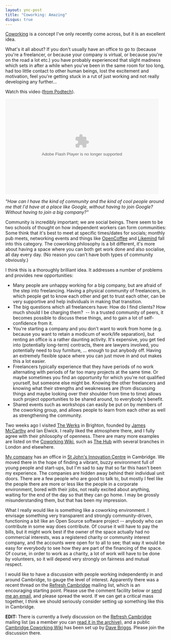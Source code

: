 ```yaml
---
layout: ync-post
title: "Coworking: Amazing"
disqus: true
---
```


[Coworking](http://en.wikipedia.org/wiki/Coworking) is a concept I've only recently come across, but
it is an excellent idea.

What's it all about? If you don't usually have an office to go to (because
you're a freelancer, or because your company is virtual, or because you're on the road a lot etc.)
you have probably experienced that slight madness which sets in after a while when you've been in
the same room for too long, had too little contact to other human beings, lost the excitement and
motivation, feel you're getting stuck in a rut of just working and not really developing any
further...

Watch this video ([from Podtech](http://www.podtech.net/home/3454/co-working-independent-workers-unite)).

<script src="http://www.podtech.net/player/popup.js" type="text/javascript"></script>
<object classid="clsid:d27cdb6e-ae6d-11cf-96b8-444553540000" width="480" height="299" codebase="http://download.macromedia.com/pub/shockwave/cabs/flash/swflash.cab#version=6,0,40,0">
    <param name="id" value="player8661d6d658544dd99f935d2eec63714f" />
    <param name="align" value="middle" />
    <param name="allowScriptAccess" value="always" />
    <param name="FlashVars" value="content=http://media1.podtech.net/media/2007/06/PID_011747/Podtech_RyanIsHungry_CoWorking.flv&amp;totalTime=392000&amp;permalink=http://www.podtech.net/home/3454/co-working-independent-workers-unite&amp;breadcrumb=8661d6d658544dd99f935d2eec63714f"/>
    <param name="quality" value="high" />
    <param name="scale" value="noscale" />
    <param name="bgcolor" value="#000000" />
    <param name="src" value="http://www.podtech.net/player/podtech-player.swf?bc=8661d6d658544dd99f935d2eec63714f"/>
    <embed id="player8661d6d658544dd99f935d2eec63714f" type="application/x-shockwave-flash" width="480" height="299"
        src="http://www.podtech.net/player/podtech-player.swf?bc=8661d6d658544dd99f935d2eec63714f"
        bgcolor="#000000" scale="noscale" quality="high"
         flashvars="content=http://media1.podtech.net/media/2007/06/PID_011747/Podtech_RyanIsHungry_CoWorking.flv&amp;totalTime=392000&amp;permalink=http://www.podtech.net/home/3454/co-working-independent-workers-unite&amp;breadcrumb=8661d6d658544dd99f935d2eec63714f"
        allowscriptaccess="always" align="middle"></embed>
</object>

*"How can I have the kind of community and the kind of cool people around me that I'd have at a place like
Google, without having to join Google? Without having to join a big company?"*

Community is incredibly important; we are social beings. There seem to be two schools of thought on how
independent workers can form communities: Some think that it's best to meet at specific times/dates
for socials; monthly pub meets, networking events and things like
[OpenCoffee](http://opencoffee.ning.com/) and
[Likemind](http://likemind.us/#lon) fall into this category. The coworking philosophy is a bit
different, it's more about having a space where you can both get work done and also socialise, all
day every day. (No reason you can't have both types of community obviously.)

I think this is a thoroughly brilliant idea. It addresses a number of problems and provides new
opportunities:

* Many people are unhappy working for a big company, but are afraid of the
step into freelancing. Having a physical community of freelancers, in which people get to know each
other and get to trust each other, can be very supportive and help individuals in making that
transition.
* The big questions which all freelancers have: How do I find clients? How much
should I be charging them?  -- In a trusted community of peers, it becomes possible to discuss
these things, and to gain a lot of self-confidence from it.
* You're starting a company and you don't want to work from home (e.g. because you want
to retain a modicum of work/life separation), but renting an office is a rather daunting activity.
It's expensive, you get tied into (potentially long-term) contracts, there are lawyers involved, you
potentially need to buy furniture, ... enough to put anybody off. Having an extremely flexible space
where you can just move in and out makes this a lot easier.
* Freelancers typically experience that they have periods of no work alternating with
periods of far too many projects at the same time. Or maybe sometimes you find an opportunity for
which you're not qualified yourself, but someone else might be. Knowing the other freelancers and
knowing what their strengths and weaknesses are (from discussing things and maybe looking over their
shoulder from time to time) allows such project opportunities to be shared around, to everybody's
benefit.
* Shared events such as workshops can easily be put on by members of the coworking
group, and allows people to learn from each other as well as strengthening the
community.

Two weeks ago I visited
[The Werks](http://thewerks.org.uk/) in Brighton, founded by
[James McCarthy](http://fluctisonous.com/) and Ian Elwick. I really liked the atmosphere there, and
I fully agree with their philosophy of openness. There are many more examples are listed on the
[Coworking Wiki](http://coworking.pbwiki.com/), such as
[The Hub](http://www.the-hub.net/) with several branches in London and elsewhere.

[My company](http://www.eptcomputing.com/) has an office in
[St John's Innovation Centre](http://www.stjohns.co.uk/) in Cambridge. We moved there in the hope of
finding a vibrant, buzzy environment full of young people and start-ups, but I'm sad to say that so
far this hasn't been my experience. The companies are hidden away behind their individual unit
doors. There are a few people who are good to talk to, but mostly I feel like the people there are
more or less like the people in a corporate environment, bored with their jobs, not really excited
about anything, waiting for the end of the day so that they can go home. I may be grossly
misunderstanding them, but that has been my impression.

What I really would like is something like
a coworking environment. I envisage something very transparent and strongly community-driven,
functioning a bit like an Open Source software project -- anybody who can contribute in some way
does contribute. Of course it will have to pay the bills, but it might work best if the owner of the
space actually had no commercial interests, was a registered charity or community interest company,
and the accounts were open for to all to see; that way it would be easy for everybody to see how
they are part of the financing of the space. Of course, in order to work as a charity, a lot of work
will have to be done by volunteers, so it will depend very strongly on fairness and mutual
respect.

I would like to have a discussion with people working independently in and around
Cambridge, to gauge the level of interest. Apparently there was a recent thread on the
[Refresh Cambridge](http://www.refreshcambridge.org/) mailing list, which is an encouraging starting
point. Please use the comment facility below or
[send me an email](/contact.html), and please spread the word. If we can get a critical mass together, I
think we should seriously consider setting up something like this in Cambridge.

**EDIT:** There is currently a lively discussion on the
[Refresh Cambridge](http://www.refreshcambridge.org/) mailing list (as a member you can
[read it in the archive](http://groups.google.com/group/refreshcambridge/browse_thread/thread/3339b48d7fca1cee)),
and a public
[Cambridge Coworking Wiki](http://cambridgecoworking.pbwiki.com/) has been set up by
[Dave Briggs](http://davepress.net/). Please join the discussion there.
